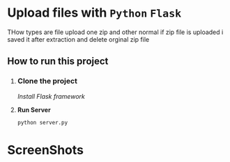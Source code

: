 # Upload files with `Python` `Flask`

THow types are file upload one zip and other normal if zip file is uploaded i saved it after extraction and delete orginal zip file

## How to run this project

1. ### Clone the project

	*Install Flask framework*

2. **Run Server**

	`python server.py`

# ScreenShots



